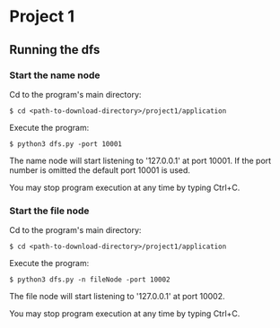 # Project 1

## Running the dfs

### Start the name node

Cd to the program's main directory:

    $ cd <path-to-download-directory>/project1/application

Execute the program:

    $ python3 dfs.py -port 10001

The name node will start listening to '127.0.0.1' at port 10001. If the port number is omitted the default port 10001 is used.

You may stop program execution at any time by typing Ctrl+C.


### Start the file node

Cd to the program's main directory:

    $ cd <path-to-download-directory>/project1/application

Execute the program:

    $ python3 dfs.py -n fileNode -port 10002
    
The file node will start listening to '127.0.0.1' at port 10002. 

You may stop program execution at any time by typing Ctrl+C.


